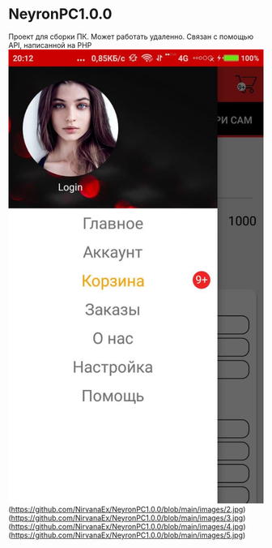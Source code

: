 # NeyronPC1.0.0
Проект для сборки ПК. Может работать удаленно. Связан с помощью API, написанной на PHP
![Фото1](https://github.com/NirvanaEx/NeyronPC1.0.0/blob/main/images/1.jpg)
(https://github.com/NirvanaEx/NeyronPC1.0.0/blob/main/images/2.jpg)
(https://github.com/NirvanaEx/NeyronPC1.0.0/blob/main/images/3.jpg)
(https://github.com/NirvanaEx/NeyronPC1.0.0/blob/main/images/4.jpg)
(https://github.com/NirvanaEx/NeyronPC1.0.0/blob/main/images/5.jpg)
